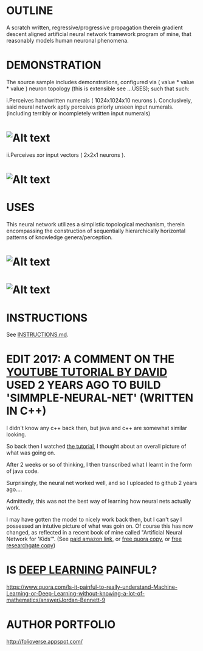 OUTLINE
============================================
A scratch written, regressive/progressive propagation therein gradient descent aligned artificial neural network framework program of mine, that reasonably models human neuronal phenomena.






DEMONSTRATION
============================================
The source sample includes demonstrations, configured via ( value * value * value ) neuron topology (this is extensible see ...USES); such that such:


i.Perceives handwritten numerals ( 1024x1024x10 neurons ). Conclusively, said neural network aptly perceives priorly unseen input numerals. (including terribly or incompletely written input numerals)

![Alt text](https://github.com/JordanMicahBennett/SYNTHETIC-SENTIENCE/blob/master/source-code/data/images/captures/0.png?raw=true "default page")
============================================


ii.Perceives xor input vectors ( 2x2x1 neurons ).

![Alt text](https://github.com/JordanMicahBennett/SYNTHETIC-SENTIENCE/blob/master/source-code/data/images/captures/1.png?raw=true "default page")
============================================




USES
============================================
This neural network utilizes a simplistic topological mechanism, therein encompassing the construction of sequentially hierarchically horizontal patterns of knowledge genera/perception.

![Alt text](https://github.com/JordanMicahBennett/SYNTHETIC-SENTIENCE/blob/master/source-code/data/images/captures/2.png?raw=true "default page")
============================================

![Alt text](https://github.com/JordanMicahBennett/SYNTHETIC-SENTIENCE/blob/master/source-code/data/images/captures/3.png?raw=true "default page")
============================================



INSTRUCTIONS
============================================
See [INSTRUCTIONS.md](https://github.com/JordanMicahBennett/SYNTHETIC-SENTIENCE/blob/master/INSTRUCTIONS.md).





EDIT 2017: A COMMENT ON THE [YOUTUBE TUTORIAL BY DAVID](https://www.youtube.com/watch?v=KkwX7FkLfug) USED 2 YEARS AGO TO BUILD 'SIMMPLE-NEURAL-NET' (WRITTEN IN C++)
============================================
I didn't know any c++ back then, but java and c++ are somewhat similar looking.

So back then I watched [the tutorial](https://www.youtube.com/watch?v=KkwX7FkLfug), I thought about an overall picture of what was going on.

After 2 weeks or so of thinking, I then transcribed what I learnt in the form of java code.

Surprisingly, the neural net worked well, and so I uploaded to github 2 years ago....

Admittedly, this was not the best way of learning how neural nets actually work. 

I may have gotten the model to nicely work back then, but I can't say I possessed an intutive picture of what was goin on. Of course this has now changed, as reflected in a recent book of mine called "Artificial Neural Network for 'Kids'". (See [paid amazon link](https://www.amazon.com/dp/B077FX57ZZ), or [free quora copy](https://www.quora.com/What-is-the-most-intuitive-explanation-of-artificial-neural-networks/answer/Jordan-Bennett-9), or [free researchgate copy](https://www.researchgate.net/publication/321162382_Artificial_Neural_Nets_For_Kids))


IS [DEEP LEARNING](https://en.wikipedia.org/wiki/Deep_learning) PAINFUL?
=============================================
https://www.quora.com/Is-it-painful-to-really-understand-Machine-Learning-or-Deep-Learning-without-knowing-a-lot-of-mathematics/answer/Jordan-Bennett-9




AUTHOR PORTFOLIO
============================================
http://folioverse.appspot.com/


